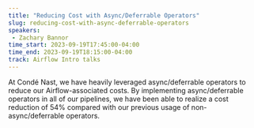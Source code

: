 ```yaml
---
title: "Reducing Cost with Async/Deferrable Operators"
slug: reducing-cost-with-async-deferrable-operators
speakers:
 - Zachary Bannor
time_start: 2023-09-19T17:45:00-04:00
time_end: 2023-09-19T18:15:00-04:00
track: Airflow Intro talks
---
```


At Condé Nast, we have heavily leveraged async/deferrable operators to reduce our Airflow-associated costs. By implementing async/deferrable operators in all of our pipelines, we have been able to realize a cost reduction of 54% compared with our previous usage of non-async/deferrable operators.